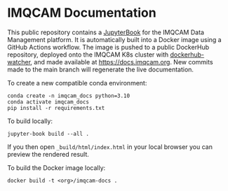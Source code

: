 # IMQCAM Documentation

This public repository contains a [JupyterBook](https://jupyterbook.org/) for the IMQCAM Data Management platform.
It is automatically built into a Docker image using a GitHub Actions workflow.  The image
is pushed to a public DockerHub repository, deployed onto the IMQCAM K8s cluster with
[dockerhub-watcher](https://github.com/xarthisius/dockerhub-watcher), 
and made available at https://docs.imqcam.org. New commits made to the main branch will regenerate the live documentation.

To create a new compatible conda environment:
```
conda create -n imqcam_docs python=3.10
conda activate imqcam_docs
pip install -r requirements.txt
```

To build locally:
```
jupyter-book build --all .
```

If you then open `_build/html/index.html` in your local browser you can preview the rendered result.

To build the Docker image locally:
```
docker build -t <org>/imqcam-docs .
```
